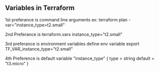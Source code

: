 Variables in Terraform
-----------------------
1st preferance is command line arguments
ex: terraform plan -var="instance_type=t2.small"

2nd Preferance is terraform.vars
instance_type="t2.small"

3rd preferance is environment variables
define env variable
export TF_VAR_instance_type="t2.small"

4th Preference is default
	variable "instance_type" {
		type    = string
		default = "t3.micro"
    }